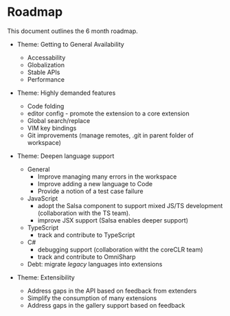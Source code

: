 # Roadmap

This document outlines the 6 month roadmap.

* Theme: Getting to General Availability
	* Accessability
	* Globalization
	* Stable APIs
	* Performance
	
* Theme: Highly demanded features
	* Code folding
	* editor config - promote the extension to a core extension
	* Global search/replace
	* VIM key bindings
	* Git improvements (manage remotes, .git in parent folder of workspace)
	
* Theme: Deepen language support
	* General
		* Improve managing many errors in the workspace
		* Improve adding a new language to Code
		* Provide a notion of a test case failure
	* JavaScript
		* adopt the Salsa <link> component to support mixed JS/TS development (collaboration with the TS team).
		* improve JSX support (Salsa enables deeper support)
	* TypeScript
		* track and contribute to TypeScript
	* C# 
		* debugging support (collaboration witht the coreCLR team)
		* track and contribute to OmniSharp
	* Debt: migrate _legacy_ languages into extensions
	
* Theme: Extensibility
	* Address gaps in the API based on feedback from extenders
	* Simplify the consumption of many extensions
	* Address gaps in the gallery support based on feedback
